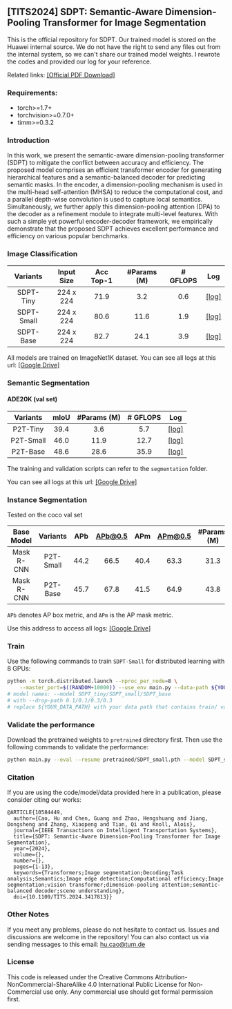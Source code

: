 ## [TITS2024] SDPT: Semantic-Aware Dimension-Pooling Transformer for Image Segmentation

This is the official repository for SDPT. Our trained model is stored on the Huawei internal source. We do not have the right to send any files out from the internal system, so we can't share our trained model weights. I rewrote the codes and provided our log for your reference.

Related links:
[[Official PDF Download]](https://ieeexplore.ieee.org/document/10584449)

### Requirements:

* torch>=1.7+
* torchvision>=0.7.0+
* timm>=0.3.2

### Introduction

In this work, we present the semantic-aware dimension-pooling transformer (SDPT) to mitigate the conflict between accuracy and efficiency. The proposed model comprises an efficient transformer encoder for generating hierarchical
features and a semantic-balanced decoder for predicting semantic masks. In the encoder, a dimension-pooling mechanism is used in the multi-head self-attention (MHSA) to reduce the computational cost, and a parallel depth-wise convolution is used
to capture local semantics. Simultaneously, we further apply this dimension-pooling attention (DPA) to the decoder as a refinement module to integrate multi-level features. With such a simple yet powerful encoder-decoder framework, we empirically
demonstrate that the proposed SDPT achieves excellent performance and efficiency on various popular benchmarks.

### Image Classification

|     Variants     | Input  Size    | Acc Top-1  | #Params (M) | # GFLOPS | Log |
|:---------------:|:---------:|:-----:|:-----------:|:-----------------:|-----------------|
| SDPT-Tiny   | 224 x 224 | 71.9 |    3.2    |    0.6    | [[log]](https://drive.google.com/file/d/1CDofCg9pi0Cyiha_dIimggF228M5mOeH/view?usp=sharing) |
| SDPT-Small  | 224 x 224 |  80.6 |   11.6    |    1.9    |[[log]](https://drive.google.com/file/d/1bCZz7y0I0EEw74KaVg5iAr3hBYtSIEii/view?usp=sharing) |
| SDPT-Base | 224 x 224 |  82.7 |     24.1   |    3.9    |   [[log]](https://drive.google.com/file/d/13_XaX0XtYSzPatVl54ihFbEwflHLVvsl/view?usp=sharing)    |

All models are trained on ImageNet1K dataset. You can see all logs at this url: [[Google Drive]](https://drive.google.com/drive/folders/1Osweqc1OphwtWONXIgD20q9_I2arT9yz?usp=sharing)



### Semantic Segmentation

#### ADE20K (val set)

 | Variants  | mIoU | #Params (M) | # GFLOPS |                         Log                       |
| :-------: | :--:  | :------: | :----------------------------------------------------------: | :----------------------------------------------------------: |
  | P2T-Tiny  |39.4  |    3.6   |   5.7   | [[log]](https://drive.google.com/drive/folders/1SH9zmdGKvnpFBVU3dXS6-TZT04CZgkX9?usp=sharing) |
 | P2T-Small | 46.0  |   11.9   |   12.7   | [[log]](https://drive.google.com/drive/folders/1SH9zmdGKvnpFBVU3dXS6-TZT04CZgkX9?usp=sharing) |
 | P2T-Base  | 48.6   |    28.6  |   35.9   | [[log]](https://drive.google.com/drive/folders/1SH9zmdGKvnpFBVU3dXS6-TZT04CZgkX9?usp=sharing) |

The training and validation scripts can refer to the `segmentation` folder.

You can see all logs at this url: [[Google Drive]](https://drive.google.com/drive/folders/1Osweqc1OphwtWONXIgD20q9_I2arT9yz?usp=sharing)


### Instance Segmentation 

Tested on the coco val set


| Base Model | Variants  | APb  | APb@0.5 | APm  | APm@0.5 | #Params (M) | # GFLOPS |
| :--------: | :-------: | :--: | :-----: | :--: | :-----: | :---------: | :------: |
| Mask R-CNN | P2T-Small | 44.2 | 66.5   | 40.4 |  63.3   |    31.3    |   233   |
| Mask R-CNN | P2T-Base  | 45.7 |  67.8  | 41.5 |  64.9   |    43.8    |   278   |

`APb` denotes AP box metric, and `APm` is the AP mask metric.

Use this address to access all logs: [[Google Drive]](https://drive.google.com/drive/folders/1fcg7n3Ga8cYoT-3Ar0PeQXjAC3AnQYyY?usp=sharing)

### Train

Use the following commands to train `SDPT-Small` for distributed learning with 8 GPUs:

````bash
python -m torch.distributed.launch --nproc_per_node=8 \
    --master_port=$((RANDOM+10000)) --use_env main.py --data-path ${YOUR_DATA_PATH} --batch-size 128 --model SDPT_small --drop-path 0.1
# model names: --model SDPT_tiny/SDPT_small/SDPT_base
# with --drop-path 0.1/0.1/0.3/0.3
# replace ${YOUR_DATA_PATH} with your data path that contains train/ val/ directory
````

### Validate the performance

Download the pretrained weights to `pretrained` directory first. Then use the following commands to validate the performance:

````bash
python main.py --eval --resume pretrained/SDPT_small.pth --model SDPT_small
````

### Citation

If you are using the code/model/data provided here in a publication, please consider citing our works:

````
@ARTICLE{10584449,
  author={Cao, Hu and Chen, Guang and Zhao, Hengshuang and Jiang, Dongsheng and Zhang, Xiaopeng and Tian, Qi and Knoll, Alois},
  journal={IEEE Transactions on Intelligent Transportation Systems}, 
  title={SDPT: Semantic-Aware Dimension-Pooling Transformer for Image Segmentation}, 
  year={2024},
  volume={},
  number={},
  pages={1-13},
  keywords={Transformers;Image segmentation;Decoding;Task analysis;Semantics;Image edge detection;Computational efficiency;Image segmentation;vision transformer;dimension-pooling attention;semantic-balanced decoder;scene understanding},
  doi={10.1109/TITS.2024.3417813}}
````

### Other Notes

If you meet any problems, please do not hesitate to contact us.
Issues and discussions are welcome in the repository!
You can also contact us via sending messages to this email: hu.cao@tum.de


### License

This code is released under the Creative Commons Attribution-NonCommercial-ShareAlike 4.0 International Public License for Non-Commercial use only. Any commercial use should get formal permission first.

